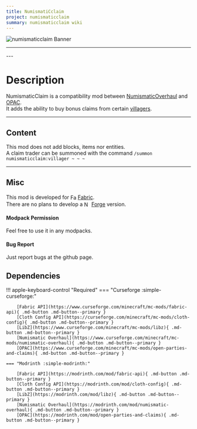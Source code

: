 ```yaml
---
title: NumismatiCclaim
project: numismaticclaim
summary: numismaticclaim wiki
---
```

<script src="/wiki/javascripts/data.js"></script>
<script src="/wiki/javascripts/sidebar.js" id="numismaticclaim"></script>

![numismaticclaim Banner](/wiki/assets/general/banner/numismaticclaimbanner.png)

---
<div id="showcase-gallery" modid="numismaticclaim" image_1="numismaticclaim_image_1" image_2="numismaticclaim_image_2"></div>
<script src="/wiki/javascripts/showcase.js"></script>
---

# Description
NumismaticClaim is a compatibility mod between [NumismaticOverhaul](https://modrinth.com/mod/numismatic-overhaul) and [OPAC](https://modrinth.com/mod/open-parties-and-claims).  
It adds the ability to buy bonus claims from certain [villagers](https://minecraft.wiki/w/Villager).

---
## Content
This mod does not add blocks, items nor entities.  
A claim trader can be summoned with the command `/summon numismaticclaim:villager ~ ~ ~`
  
---
## Misc
This mod is developed for <img src="https://fabricmc.net/assets/logo.png" alt="Fabric" width="16" height="16" style="position: relative; top: 3px;"> [Fabric](https://fabricmc.net/).  
There are no plans to develop a <img src="https://neoforged.net/img/authors/neoforged.png" alt="NeoForged" width="16" height="16" style="position: relative; top: 3px;"> [Forge](https://neoforged.net/) version.  

#### Modpack Permission
Feel free to use it in any modpacks.  

#### Bug Report
Just report bugs at the github page.  

## Dependencies

!!! apple-keyboard-control "Required"
    === "Curseforge :simple-curseforge:"

        [Fabric API](https://www.curseforge.com/minecraft/mc-mods/fabric-api){ .md-button .md-button--primary }
        [Cloth Config API](https://curseforge.com/minecraft/mc-mods/cloth-config){ .md-button .md-button--primary }
        [LibZ](https://www.curseforge.com/minecraft/mc-mods/libz){ .md-button .md-button--primary }
        [Numismatic Overhaul](https://www.curseforge.com/minecraft/mc-mods/numismatic-overhaul){ .md-button .md-button--primary }
        [OPAC](https://www.curseforge.com/minecraft/mc-mods/open-parties-and-claims){ .md-button .md-button--primary }

    === "Modrinth :simple-modrinth:"

        [Fabric API](https://modrinth.com/mod/fabric-api){ .md-button .md-button--primary }
        [Cloth Config API](https://modrinth.com/mod/cloth-config){ .md-button .md-button--primary }
        [LibZ](https://modrinth.com/mod/libz){ .md-button .md-button--primary }
        [Numismatic Overhaul](https://modrinth.com/mod/numismatic-overhaul){ .md-button .md-button--primary }
        [OPAC](https://modrinth.com/mod/open-parties-and-claims){ .md-button .md-button--primary }

